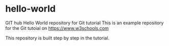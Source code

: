 # hello-world
GIT hub
Hello World repository for Git tutorial
This is an example repository for the Git tutoial on https://www.w3schools.com

This repository is built step by step in the tutorial.

